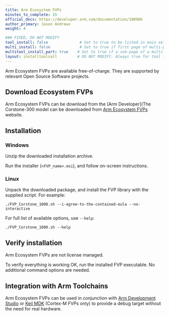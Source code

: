 ```yaml
---
title: Arm Ecosystem FVPs
minutes_to_complete: 15
official_docs: https://developer.arm.com/documentation/100966
author_primary: Jason Andrews
weight: 4

### FIXED, DO NOT MODIFY
tool_install: false              # Set to true to be listed in main selection page, else false
multi_install: false             # Set to true if first page of multi-page article, else false
multitool_install_part: true    # Set to true if a sub-page of a multi-page article, else false
layout: installtoolsall         # DO NOT MODIFY. Always true for tool install articles
---
```

Arm Ecosystem FVPs are available free-of-charge. They are supported by relevant Open Source Software projects.

## Download Ecosystem FVPs

Arm Ecosystem FVPs can be download from the [Arm Developer](The Corstone-300 model can be downloaded from [Arm Ecosystem FVPs](https://developer.arm.com/downloads/-/arm-ecosystem-fvps) website.

## Installation

### Windows
Unzip the downloaded installation archive.

Run the installer (`<FVP_name>.msi`), and follow on-screen instructions.

### Linux
Unpack the downloaded package, and install the FVP library with the supplied script. For example:
```command
./FVP_Corstone_1000.sh --i-agree-to-the-contained-eula --no-interactive
```
For full list of available options, use `--help`:
```command
./FVP_Corstone_1000.sh --help
```
## Verify installation

Arm Ecosystem FVPs are not license managed.

To verify everything is working OK, run the installed FVP executable. No additional command options are needed.

## Integration with Arm Toolchains

Arm Ecosystem FVPs can be used in conjunction with [Arm Development Studio](/install-guides/armds) or [Keil MDK](/install-guides/mdk) (Cortex-M FVPs only) to provide a debug target without the need for real hardware.

